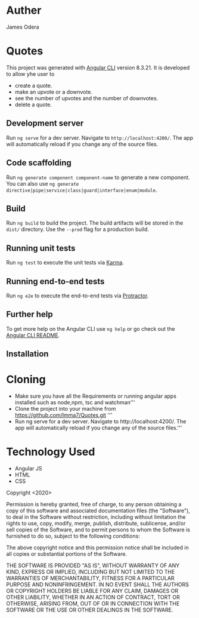 # Auther
James Odera

# Quotes

This project was generated with [Angular CLI](https://github.com/angular/angular-cli) version 8.3.21.
It is developed to allow yhe user to 

- create a quote.
- make an upvote or a downvote.
- see the number of upvotes and the number of downvotes.
- delete a quote.

## Development server

Run `ng serve` for a dev server. Navigate to `http://localhost:4200/`. The app will automatically reload if you change any of the source files.

## Code scaffolding

Run `ng generate component component-name` to generate a new component. You can also use `ng generate directive|pipe|service|class|guard|interface|enum|module`.

## Build

Run `ng build` to build the project. The build artifacts will be stored in the `dist/` directory. Use the `--prod` flag for a production build.

## Running unit tests

Run `ng test` to execute the unit tests via [Karma](https://karma-runner.github.io).

## Running end-to-end tests

Run `ng e2e` to execute the end-to-end tests via [Protractor](http://www.protractortest.org/).

## Further help

To get more help on the Angular CLI use `ng help` or go check out the [Angular CLI README](https://github.com/angular/angular-cli/blob/master/README.md).

## Installation
# Cloning
- Make sure you have all the Requirements or running angular apps installed such as node,npm, tsc and watchman'''
- Clone the project into your machine from https://github.com/Imma7/Quotes.git '''
- Run ng serve for a dev server. Navigate to http://localhost:4200/. The app will automatically reload if you change any of the source files.'''

# Technology Used
- Angular JS
- HTML
- CSS


Copyright <2020> <COPYRIGHT James Odera>

Permission is hereby granted, free of charge, to any person obtaining a copy of this software and associated documentation files (the "Software"), to deal in the Software without restriction, including without limitation the rights to use, copy, modify, merge, publish, distribute, sublicense, and/or sell copies of the Software, and to permit persons to whom the Software is furnished to do so, subject to the following conditions:

The above copyright notice and this permission notice shall be included in all copies or substantial portions of the Software.

THE SOFTWARE IS PROVIDED "AS IS", WITHOUT WARRANTY OF ANY KIND, EXPRESS OR IMPLIED, INCLUDING BUT NOT LIMITED TO THE WARRANTIES OF MERCHANTABILITY, FITNESS FOR A PARTICULAR PURPOSE AND NONINFRINGEMENT. IN NO EVENT SHALL THE AUTHORS OR COPYRIGHT HOLDERS BE LIABLE FOR ANY CLAIM, DAMAGES OR OTHER LIABILITY, WHETHER IN AN ACTION OF CONTRACT, TORT OR OTHERWISE, ARISING FROM, OUT OF OR IN CONNECTION WITH THE SOFTWARE OR THE USE OR OTHER DEALINGS IN THE SOFTWARE.


